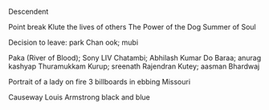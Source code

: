 Descendent

Point break
Klute
the lives of others
The Power of the Dog
Summer of Soul

Decision to leave: park Chan ook; mubi


Paka (River of Blood); Sony LIV
Chatambi; Abhilash Kumar
Do Baraa; anurag kashyap
Thuramukkam
Kurup; sreenath Rajendran
Kutey; aasman Bhardwaj

Portrait of a lady on fire
3 billboards in ebbing Missouri

Causeway 
Louis Armstrong black and blue 
